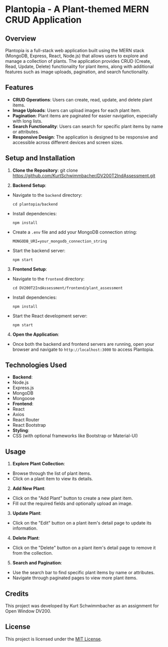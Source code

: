 # Plantopia - A Plant-themed MERN CRUD Application

## Overview

Plantopia is a full-stack web application built using the MERN stack (MongoDB, Express, React, Node.js) that allows users to explore and manage a collection of plants. The application provides CRUD (Create, Read, Update, Delete) functionality for plant items, along with additional features such as image uploads, pagination, and search functionality.

## Features

- **CRUD Operations**: Users can create, read, update, and delete plant items.
- **Image Uploads**: Users can upload images for each plant item.
- **Pagination**: Plant items are paginated for easier navigation, especially with long lists.
- **Search Functionality**: Users can search for specific plant items by name or attributes.
- **Responsive Design**: The application is designed to be responsive and accessible across different devices and screen sizes.

## Setup and Installation

1. **Clone the Repository**: 
git clone https://github.com/KurtSchwimmbacher/DV200T2IndAssessment.git

2. **Backend Setup**:
- Navigate to the `backend` directory:
  ```
  cd plantopia/backend
  ```
- Install dependencies:
  ```
  npm install
  ```
- Create a `.env` file and add your MongoDB connection string:
  ```
  MONGODB_URI=your_mongodb_connection_string
  ```
- Start the backend server:
  ```
  npm start
  ```

3. **Frontend Setup**:
- Navigate to the `frontend` directory:
  ```
  cd DV200T2IndAssessment/frontend/plant_assessment
  ```
- Install dependencies:
  ```
  npm install
  ```
- Start the React development server:
  ```
  npm start
  ```

4. **Open the Application**:
- Once both the backend and frontend servers are running, open your browser and navigate to `http://localhost:3000` to access Plantopia.

## Technologies Used

- **Backend**:
- Node.js
- Express.js
- MongoDB
- Mongoose
- **Frontend**:
- React
- Axios
- React Router
- React Bootstrap
- **Styling**:
- CSS (with optional frameworks like Bootstrap or Material-UI)

## Usage

1. **Explore Plant Collection**:
- Browse through the list of plant items.
- Click on a plant item to view its details.

2. **Add New Plant**:
- Click on the "Add Plant" button to create a new plant item.
- Fill out the required fields and optionally upload an image.

3. **Update Plant**:
- Click on the "Edit" button on a plant item's detail page to update its information.

4. **Delete Plant**:
- Click on the "Delete" button on a plant item's detail page to remove it from the collection.

5. **Search and Pagination**:
- Use the search bar to find specific plant items by name or attributes.
- Navigate through paginated pages to view more plant items.

## Credits

This project was developed by Kurt Schwimmbacher as an assignment for Open Window DV200. 

## License

This project is licensed under the [MIT License](LICENSE).

